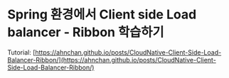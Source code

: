 # Spring 환경에서 Client side Load balancer - Ribbon 학습하기

Tutorial: [https://ahnchan.github.io/posts/CloudNative-Client-Side-Load-Balancer-Ribbon/](https://ahnchan.github.io/posts/CloudNative-Client-Side-Load-Balancer-Ribbon/)

